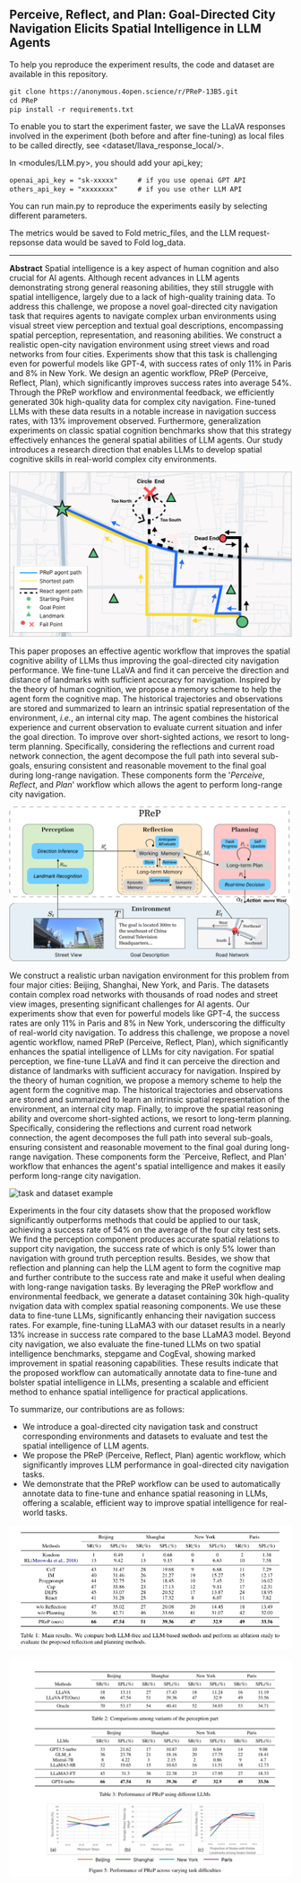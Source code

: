 ## Perceive, Reflect, and Plan: Goal-Directed City Navigation Elicits Spatial Intelligence in LLM Agents

To help you reproduce the experiment results,  the code and dataset are available in this repository. 

```
git clone https://anonymous.4open.science/r/PReP-13B5.git
cd PReP
pip install -r requirements.txt
```

To enable you to start the experiment faster, we save the LLaVA responses involved in the experiment (both before and after fine-tuning) as local files to be called directly, see <dataset/llava_response_local/>.

In <modules/LLM.py>, you should add your api_key;
```
openai_api_key = "sk-xxxxx"     # if you use openai GPT API
others_api_key = "xxxxxxxx"     # if you use other LLM API
```

You can run main.py to reproduce the experiments easily by selecting different parameters.

The metrics would be saved to Fold metric_files, and the LLM request-repsonse data would be saved to Fold log_data. 

---




**Abstract**  Spatial intelligence is a key aspect of human cognition and also crucial for AI agents. Although recent advances in LLM agents demonstrating strong general reasoning abilities, they still struggle with spatial intelligence, largely due to a lack of high-quality training data. To address this challenge, we propose a novel goal-directed city navigation task that requires agents to navigate complex urban environments using visual street view perception and textual goal descriptions, encompassing spatial perception, representation, and reasoning abilities. We construct a realistic open-city navigation environment using street views and road networks from four cities. Experiments show that this task is challenging even for powerful models like GPT-4, with success rates of only 11\% in Paris and 8\% in New York. We design an agentic workflow, PReP (Perceive, Reflect, Plan), which significantly improves success rates into average 54\%. Through the PReP workflow and environmental feedback, we efficiently generated 30k high-quality data for complex city navigation. Fine-tuned LLMs with these data results in a notable increase in navigation success rates, with 13\% improvement observed. Furthermore, generalization experiments on classic spatial cognition benchmarks show that this strategy effectively enhances the general spatial abilities of LLM agents. Our study introduces a research direction that enables LLMs to develop spatial cognitive skills in real-world complex city environments. 

![problem illustration](images/problem0.png)

This paper proposes an effective agentic workflow that improves the spatial cognitive ability of LLMs thus improving the goal-directed city navigation performance. We fine-tune LLaVA and find it can perceive the direction and distance of landmarks with sufficient accuracy for navigation.  Inspired by the theory of human cognition, we propose a memory scheme to help the agent form the cognitive map. The historical trajectories and observations are stored and summarized to learn an intrinsic spatial representation of the environment, *i.e.*, an internal city map. The agent combines the historical experience and current observation to evaluate current situation and infer the goal direction. To improve over short-sighted actions, we resort to long-term planning. Specifically, considering the reflections and current road network connection, the agent decompose the full path into several sub-goals, ensuring consistent and reasonable movement to the final goal during long-range navigation. These components form the '*Perceive*, *Reflect*, and *Plan*' workflow which allows the agent to perform long-range city navigation.

![Overview of the PReP Workflow](images/workflow0.png)

We construct a realistic urban navigation environment for this problem from four major cities: Beijing, Shanghai, New York, and Paris. The datasets contain complex road networks with thousands of road nodes and street view images, presenting significant challenges for AI agents. Our experiments show that even for powerful models like GPT-4, the success rates are only 11\% in Paris and 8\% in New York, underscoring the difficulty of real-world city navigation. To address this challenge, we propose a novel agentic workflow, named PReP (Perceive, Reflect, Plan),  which significantly enhances the spatial intelligence of LLMs for city navigation. For spatial perception, we fine-tune LLaVA and find it can perceive the direction and distance of landmarks with sufficient accuracy for navigation. Inspired by the theory of human cognition, we propose a memory scheme to help the agent form the cognitive map. The historical trajectories and observations are stored and summarized to learn an intrinsic spatial representation of the environment, an internal city map. Finally, to improve the spatial reasoning ability and overcome short-sighted actions, we resort to long-term planning. Specifically, considering the reflections and current road network connection, the agent decomposes the full path into several sub-goals, ensuring consistent and reasonable movement to the final goal during long-range navigation. These components form the `Perceive, Reflect, and Plan' workflow that enhances the agent's spatial intelligence and makes it easily perform long-range city navigation.

![task and dataset example](images/task_dataset1.png)

Experiments in the four city datasets show that the proposed workflow significantly outperforms methods that could be applied to our task, achieving a success rate of 54\% on the average of the four city test sets. We find the perception component produces accurate spatial relations to support city navigation, the success rate of which is only 5\% lower than navigation with ground truth perception results. Besides, we show that reflection and planning can help the LLM agent to form the cognitive map and further contribute to the success rate and make it useful when dealing with long-range navigation tasks. By leveraging the PReP workflow and environmental feedback, we generate a dataset containing 30k high-quality nvigation data with complex spatial reasoning components. We use these data to fine-tune LLMs, significantly enhancing their navigation success rates. For example, fine-tuning LLaMA3 with our dataset results in a nearly 13\% increase in success rate compared to the base LLaMA3 model. Beyond city navigation, we also evaluate the fine-tuned LLMs on two spatial intelligence benchmarks, stepgame and CogEval, showing marked improvement in spatial reasoning capabilities. These results indicate that the proposed workflow can automatically annotate data to fine-tune and bolster spatial intelligence in LLMs, presenting a scalable and efficient method to enhance spatial intelligence for practical applications.

To summarize, our contributions are as follows:
- We introduce a goal-directed city navigation task and construct corresponding environments and datasets to evaluate and test the spatial intelligence of LLM agents.
- We propose the PReP (Perceive, Reflect, Plan) agentic workflow, which significantly improves LLM performance in goal-directed city navigation tasks.
- We demonstrate that the PReP workflow can be used to automatically annotate data to fine-tune and enhance spatial reasoning in LLMs, offering a scalable, efficient way to improve spatial intelligence for real-world tasks.

![main results](images/main_results_table.png)

![further results](images/further_results.png)

